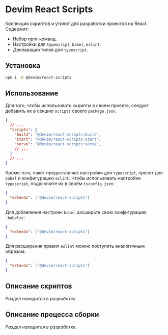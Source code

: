 # Devim React Scripts

Коллекция скриптов и утилит для разработки проектов на React. Содержит:

* Набор npm-команд.
* Настройки для `typescript`, `babel`, `eslint`.
* Декларации типов для `typescript`.

## Установка

```bash
npm i -D @devim/react-scripts
```

## Использование

Для того, чтобы использовать скрипты в своем проекте, следует добавить их в секцию `scripts` своего `package.json`.

```json
{
  // ...
  "scripts": {
    "build": "@devim/react-scripts:build",
    "start": "@devim/react-scripts:start",
    "serve": "@devim/react-scripts:serve",
    // ...
  }
  // ...
}
```

Кроме того, пакет предоставляет настройки для `typescript`, пресет для `babel` и конфигурацию `eslint`. Чтобы использовать настройки `typescript`, подключите их в своём `tsconfig.json`:

```json
{
  "extends": ["@devim/react-scripts"]
}
```

Для добавления настроек `babel` расширьте свою конфигурацию `.babelrc`:

```json
{
  "extends": ["@devim/react-scripts"]
}
```

Для расширения правил `eslint` можно поступить аналогичным образом:

```json
{
  "extends": ["@devim/react-scripts"]
}
```

## Описание скриптов

*Раздел находится в разработке.*

## Описание процесса сборки

*Раздел находится в разработке.*
